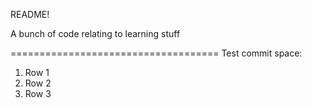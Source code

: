 README!

A bunch of code relating to learning stuff

====================================
Test commit space:
1) Row 1
2) Row 2
3) Row 3

